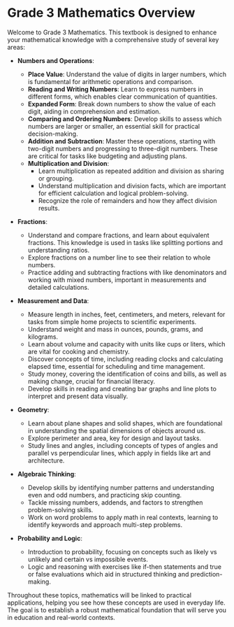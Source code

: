 # Grade 3 Mathematics Overview

Welcome to Grade 3 Mathematics. This textbook is designed to enhance your mathematical knowledge with a comprehensive study of several key areas:

- **Numbers and Operations**: 
  - **Place Value**: Understand the value of digits in larger numbers, which is fundamental for arithmetic operations and comparison.
  - **Reading and Writing Numbers**: Learn to express numbers in different forms, which enables clear communication of quantities.
  - **Expanded Form**: Break down numbers to show the value of each digit, aiding in comprehension and estimation.
  - **Comparing and Ordering Numbers**: Develop skills to assess which numbers are larger or smaller, an essential skill for practical decision-making.
  - **Addition and Subtraction**: Master these operations, starting with two-digit numbers and progressing to three-digit numbers. These are critical for tasks like budgeting and adjusting plans.
  - **Multiplication and Division**: 
    - Learn multiplication as repeated addition and division as sharing or grouping. 
    - Understand multiplication and division facts, which are important for efficient calculation and logical problem-solving.
    - Recognize the role of remainders and how they affect division results.

- **Fractions**: 
  - Understand and compare fractions, and learn about equivalent fractions. This knowledge is used in tasks like splitting portions and understanding ratios.
  - Explore fractions on a number line to see their relation to whole numbers.
  - Practice adding and subtracting fractions with like denominators and working with mixed numbers, important in measurements and detailed calculations.

- **Measurement and Data**: 
  - Measure length in inches, feet, centimeters, and meters, relevant for tasks from simple home projects to scientific experiments.
  - Understand weight and mass in ounces, pounds, grams, and kilograms.
  - Learn about volume and capacity with units like cups or liters, which are vital for cooking and chemistry.
  - Discover concepts of time, including reading clocks and calculating elapsed time, essential for scheduling and time management.
  - Study money, covering the identification of coins and bills, as well as making change, crucial for financial literacy.
  - Develop skills in reading and creating bar graphs and line plots to interpret and present data visually.

- **Geometry**: 
  - Learn about plane shapes and solid shapes, which are foundational in understanding the spatial dimensions of objects around us.
  - Explore perimeter and area, key for design and layout tasks.
  - Study lines and angles, including concepts of types of angles and parallel vs perpendicular lines, which apply in fields like art and architecture.

- **Algebraic Thinking**:
  - Develop skills by identifying number patterns and understanding even and odd numbers, and practicing skip counting.
  - Tackle missing numbers, addends, and factors to strengthen problem-solving skills.
  - Work on word problems to apply math in real contexts, learning to identify keywords and approach multi-step problems.

- **Probability and Logic**:
  - Introduction to probability, focusing on concepts such as likely vs unlikely and certain vs impossible events. 
  - Logic and reasoning with exercises like if-then statements and true or false evaluations which aid in structured thinking and prediction-making.

Throughout these topics, mathematics will be linked to practical applications, helping you see how these concepts are used in everyday life. The goal is to establish a robust mathematical foundation that will serve you in education and real-world contexts.
